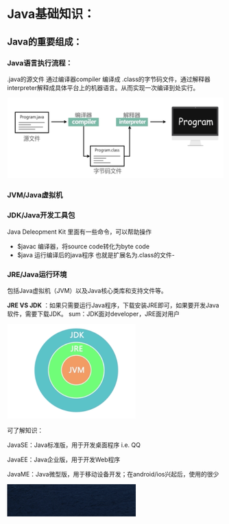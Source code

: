 # Java基础知识：

## Java的重要组成：

### Java语言执行流程：

.java的源文件 通过编译器compiler 编译成 .class的字节码文件，通过解释器interpreter解释成具体平台上的机器语言。从而实现一次编译到处实行。

<img src="Android-Java基础.assets/Screen Shot 2021-01-15 at 3.23.16 pm.png" alt="Screen Shot 2021-01-15 at 3.23.16 pm" width="800"/>

### JVM/Java虚拟机



### JDK/Java开发工具包

Java Deleopment Kit 里面有一些命令，可以帮助操作

* $javac 编译器，将source code转化为byte code
* $java 运行编译后的java程序 也就是扩展名为.class的文件-



### JRE/Java运行环境

包括Java虚拟机（JVM）以及Java核心类库和支持文件等。

**JRE VS JDK** ：如果只需要运行Java程序，下载安装JRE即可，如果要开发Java软件，需要下载JDK。
sum：JDK面对developer，JRE面对用户

<img src="Android-Java基础.assets/Screen Shot 2021-01-15 at 3.33.41 pm.png" alt="Screen Shot 2021-01-15 at 3.33.41 pm" width="300"/>



可了解知识：

JavaSE：Java标准版，用于开发桌面程序 i.e. QQ 

JavaEE：Java企业版，用于开发Web程序 

JavaME：Java微型版，用于移动设备开发；在android/ios兴起后，使用的很少









<img src="Android-Java基础.assets/Screen Shot 2021-01-17 at 9.31.56 pm.png" alt="Screen Shot 2021-01-17 at 9.31.56 pm" width="300" />


